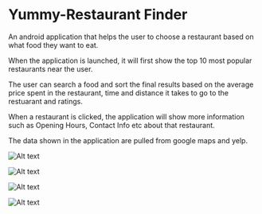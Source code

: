 # Yummy-Restaurant Finder

An android application that helps the user to choose a restaurant based on what food they want to eat. 

When the application is launched, it will first show the top 10 most popular restaurants near the user. 

The user can search a food and sort the final results based on the average price spent in the restaurant, time and distance it takes to go to the restuarant and ratings.

When a restaurant is clicked, the application will show more information such as Opening Hours, Contact Info etc about that restaurant.

The data shown in the application are pulled from google maps and yelp.

![Alt text](/relative/path/to/pictures/yummy-1.png?raw=true "Loading Screen")

![Alt text](/relative/path/to/pictures/yummy-2.png?raw=true "Main Screen")

![Alt text](/relative/path/to/pictures/yummy-3.png?raw=true "Results Screen")

![Alt text](/relative/path/to/pictures/yummy-4.png?raw=true "Restaurant Screen")
